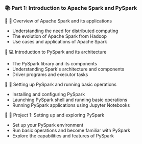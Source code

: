 ### 📚 Part 1: Introduction to Apache Spark and PySpark

🔹 🌟 Overview of Apache Spark and its applications
  - Understanding the need for distributed computing
  - The evolution of Apache Spark from Hadoop
  - Use cases and applications of Apache Spark

🔹 💻 Introduction to PySpark and its architecture
  - The PySpark library and its components
  - Understanding Spark's architecture and components
  - Driver programs and executor tasks

🔹 🚀 Setting up PySpark and running basic operations
  - Installing and configuring PySpark
  - Launching PySpark shell and running basic operations
  - Running PySpark applications using Jupyter Notebooks

🔹 🎯 Project 1: Setting up and exploring PySpark
  - Set up your PySpark environment
  - Run basic operations and become familiar with PySpark
  - Explore the capabilities and features of PySpark
